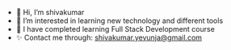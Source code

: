 - 👋 Hi, I’m shivakumar 
- 👀 I’m interested in learning new technology and different tools 
- 🌱 I have completed learning Full Stack Development course
- ✨ Contact me through: shivakumar.yevunja@gmail.com



